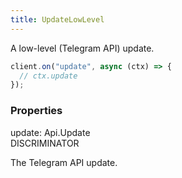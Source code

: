 ```yaml
---
title: UpdateLowLevel
---
```


A low-level (Telegram API) update.

```ts
client.on("update", async (ctx) => {
  // ctx.update
});
```

### Properties

<div class="flex flex-col gap-3"><div><div class="flex gap-2"><div class="font-mono p" id="p_update" data-anchor><span class="font-bold">update</span><span class="opacity-50">:</span> <span href="/">Api.Update</span></div><div class="flex items-center"><div class="bg-dbt px-1.5 rounded-md select-none text-fgt text-[10px]">DISCRIMINATOR</div></div></div><div class="pl-3"><div class="no-margin">

The Telegram API update.

</div></div></div></div>

